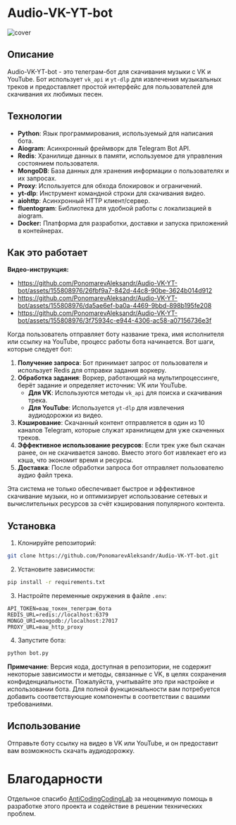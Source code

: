 # Audio-VK-YT-bot
![cover](https://github.com/PonomarevAleksandr/Audio-VK-YT-bot/assets/155808976/90f67e00-d63b-4374-ae84-86710b4b85ed)
## Описание
Audio-VK-YT-bot - это телеграм-бот для скачивания музыки с VK и YouTube. Бот использует `vk_api` и `yt-dlp` для извлечения музыкальных треков и предоставляет простой интерфейс для пользователей для скачивания их любимых песен.

## Технологии
- **Python**: Язык программирования, используемый для написания бота.
- **Aiogram**: Асинхронный фреймворк для Telegram Bot API.
- **Redis**: Хранилище данных в памяти, используемое для управления состоянием пользователя.
- **MongoDB**: База данных для хранения информации о пользователях и их запросах.
- **Proxy**: Используется для обхода блокировок и ограничений.
- **yt-dlp**: Инструмент командной строки для скачивания видео.
- **aiohttp**: Асинхронный HTTP клиент/сервер.
- **fluentogram**: Библиотека для удобной работы с локализацией в aiogram.
- **Docker:** Платформа для разработки, доставки и запуска приложений в контейнерах.


## Как это работает
**Видео-инструкция:**
- https://github.com/PonomarevAleksandr/Audio-VK-YT-bot/assets/155808976/26fbf9a7-842d-44c8-90be-3624b014d912
- https://github.com/PonomarevAleksandr/Audio-VK-YT-bot/assets/155808976/da5ae6ef-ba0a-4469-9bbd-898b195fe208
- https://github.com/PonomarevAleksandr/Audio-VK-YT-bot/assets/155808976/3f75934c-e944-4306-ac58-a07156736e3f


Когда пользователь отправляет боту название трека, имя исполнителя или ссылку на YouTube, процесс работы бота начинается. Вот шаги, которые следует бот:

1. **Получение запроса**: Бот принимает запрос от пользователя и использует Redis для отправки задания воркеру.
2. **Обработка задания**: Воркер, работающий на мультипроцессинге, берёт задание и определяет источник: VK или YouTube.
   - **Для VK**: Используются методы `vk_api` для поиска и скачивания трека.
   - **Для YouTube**: Используется `yt-dlp` для извлечения аудиодорожки из видео.
3. **Кэширование**: Скачанный контент отправляется в один из 10 каналов Telegram, которые служат хранилищем для уже скаченных треков.
4. **Эффективное использование ресурсов**: Если трек уже был скачан ранее, он не скачивается заново. Вместо этого бот извлекает его из кэша, что экономит время и ресурсы.
5. **Доставка**: После обработки запроса бот отправляет пользователю аудио файл трека.

Эта система не только обеспечивает быстрое и эффективное скачивание музыки, но и оптимизирует использование сетевых и вычислительных ресурсов за счёт кэширования популярного контента.


## Установка

1. Клонируйте репозиторий:
```bash
git clone https://github.com/PonomarevAleksandr/Audio-VK-YT-bot.git
```

2. Установите зависимости:
```bash
pip install -r requirements.txt
```

3. Настройте переменные окружения в файле `.env`:
```
API_TOKEN=ваш_токен_телеграм_бота
REDIS_URL=redis://localhost:6379
MONGO_URI=mongodb://localhost:27017
PROXY_URL=ваш_http_proxy
```

4. Запустите бота:
```bash
python bot.py
```


**Примечание**: Версия кода, доступная в репозитории, не содержит некоторые зависимости и методы, связанные с VK, в целях сохранения конфиденциальности. Пожалуйста, учитывайте это при настройке и использовании бота. Для полной функциональности вам потребуется добавить соответствующие компоненты в соответствии с вашими требованиями.


## Использование

Отправьте боту ссылку на видео в VK или YouTube, и он предоставит вам возможность скачать аудиодорожку.

# Благодарности

Отдельное спасибо [AntiCodingCodingLab](https://t.me/AntiCodingCodingLab) за неоценимую помощь в разработке этого проекта и содействие в решении технических проблем.


